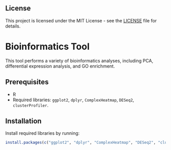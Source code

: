 ## License

This project is licensed under the MIT License - see the [LICENSE](LICENSE) file for details.


# Bioinformatics Tool

This tool performs a variety of bioinformatics analyses, including PCA, differential expression analysis, and GO enrichment.

## Prerequisites
- R
- Required libraries: `ggplot2`, `dplyr`, `ComplexHeatmap`, `DESeq2`, `clusterProfiler`.

## Installation
Install required libraries by running:
```R
install.packages(c("ggplot2", "dplyr", "ComplexHeatmap", "DESeq2", "clusterProfiler"))

